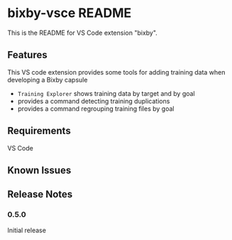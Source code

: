 # bixby-vsce README

This is the README for VS Code extension "bixby".

## Features
This VS code extension provides some tools for adding training data when developing a Bixby capsule
- `Training Explorer` shows training data by target and by goal
- provides a command detecting training duplications
- provides a command regrouping training files by goal


## Requirements
VS Code

## Known Issues


## Release Notes
### 0.5.0
Initial release
